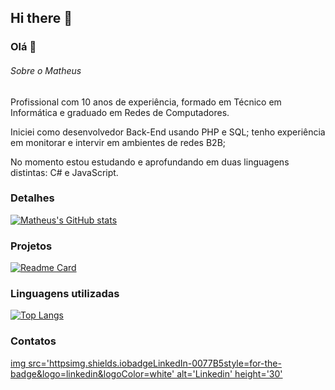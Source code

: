 ## Hi there 👋

### Olá 👋


###### Sobre o Matheus
Profissional com 10 anos de experiência, formado em Técnico em Informática e graduado em Redes de Computadores.

Iniciei como desenvolvedor Back-End usando PHP e SQL; tenho experiência em monitorar e intervir em ambientes de redes B2B; 

No momento estou estudando e aprofundando em duas linguagens distintas: C# e JavaScript.
### Detalhes

[![Matheus's GitHub stats](httpsgithub-readme-stats.vercel.appapiusername=mathheuspimentel&show_icons=true&theme=dark)](httpsgithub.mathheuspimentel-readme-stats)


### Projetos

[![Readme Card](httpsgithub-readme-stats.vercel.appapipinusername=mathheuspimentel&repo=variavel&theme=dark)](httpsgithub.mathheuspimentel-readme-stats)

### Linguagens utilizadas

[![Top Langs](httpsgithub-readme-stats.vercel.appapitop-langsusername=mathheuspimentel&layout=compact)](httpsgithub.mathheuspimentel-readme-stats)


### Contatos

[img src='httpsimg.shields.iobadgeLinkedIn-0077B5style=for-the-badge&logo=linkedin&logoColor=white' alt='Linkedin' height='30'](https://www.linkedin.com/in/matheusppimentel/)
<!--
**mathheuspimentel/mathheuspimentel** is a ✨ _special_ ✨ repository because its `README.md` (this file) appears on your GitHub profile.

Here are some ideas to get you started:

- 🔭 I’m currently working on ...
- 🌱 I’m currently learning ...
- 👯 I’m looking to collaborate on ...
- 🤔 I’m looking for help with ...
- 💬 Ask me about ...
- 📫 How to reach me: ...
- 😄 Pronouns: ...
- ⚡ Fun fact: ...
-->
